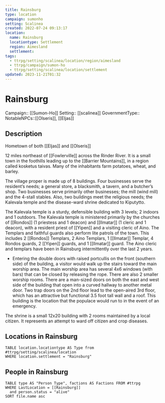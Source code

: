 ```yaml
---
title: Rainsburg
type: location
campaign: sumonho
setting: Scalinea
created: 2022-07-24 09:13:17
location:
  name: Rainsburg
  locationtype: Settlement
  region: Aimesland
  settlement: 
tags:
  - ttrpg/setting/scalinea/location/region/aimesland
  - ttrpg/campaign/sumon-ho
  - ttrpg/setting/scalinea/location/settlement
updated: 2023-11-21T01:32
---
```

# Rainsburg

Campaign:: [[Sumon-Ho]]
Setting:: [[scalinea]]
GovernmentType::
NotableNPCs::[[Olseris]], [[Eljas]]

## Description

Hometown of both [[Eljas]] and [[Olseris]]

12 miles northeast of [[Fowlerville]] across the Rinder River. It is a small town in the foothills leading up to the [[Barrier Mountains]], in a region called kosketus taivas. Many of the inhabitants farm potatoes, wheat, and barley.

The village proper is made up of 8 buildings. Four businesses serve the resident’s needs; a general store, a blacksmith, a tavern, and a butcher’s shop. Two businesses serve primarily other businesses; the mill (wind mill) and the 4-stall stables. Also, two buildings meet the religious needs; the Kalevala temple and the disease-ward shrine dedicated to Kiputytto.

The Kalevala temple is a sturdy, defensible building with 3 levels; 2 indoors and 1 outdoors. The Kalevala temple is ministered primarily by the churches of [[Rondos]] (1 priestess and 1 deacon) and [[Ilmatar]] (1 cleric and 1 deacon), with a resident priest of [[Yipen]] and a visiting cleric of Aino. The Templars and faithful guards also perform lite patrols of the town. This includes 2 [[Rondos]] Templars, 2 Aino Templars, 1 [[Ilmatar]] Templar, 4 Rondos guards, 2 [[Yipen]] guards, and 1 [[Ilmatar]] guard. The Aino cleric and templars have been in Rainsburg intermittently over the last 2 years. 

- Entering the double doors with raised portcullis on the front (southern side) of the building, a visitor would walk up the stairs toward the main worship area. The main worship area has several 4x6 windows (with bars) that can be closed by releasing the rope. There are also 2 smaller worship rooms. There are a man-sized doors on both the east and west side of the building that open into a curved hallway to another metal door. Two trap doors on the 2nd floor lead to the open-aired 3rd floor, which has an attractive but functional 3.5 foot tall wall and a roof. This building is the location that the populace would run to in the event of an emergency.   

The shrine is a small 12x20 building with 2 rooms maintained by a local citizen. It represents an attempt to ward off citizen and crop diseases.


## Locations in Rainsburg
```dataview
TABLE location.locationtype AS Type from #ttrpg/setting/scalinea/location
WHERE location.settlement = "Rainsburg"
```

## People in Rainsburg

```dataview
TABLE type AS "Person Type", factions AS Factions FROM #ttrpg 
WHERE LastLocation = [[Rainsburg]]
  and person.status = "alive"
SORT file.name asc
```
